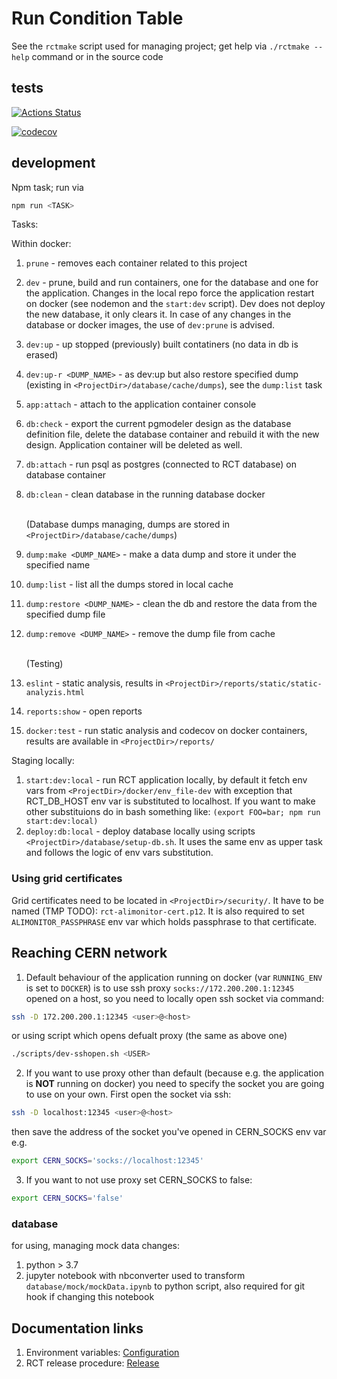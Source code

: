 # Run Condition Table
See the `rctmake` script used for managing project; get help via `./rctmake --help` command or in the source code 

## tests

[![Actions Status](https://github.com/AliceO2Group/RunConditionTable/workflows/Tests/badge.svg)](https://github.com/AliceO2Group/RunConditionTable/actions)

[![codecov](https://codecov.io/gh/AliceO2Group/RunConditionTable/branch/master/graph/badge.svg)](https://codecov.io/gh/AliceO2Group/RunConditionTable)


## development
Npm task; run via 
```bash
npm run <TASK>
```
Tasks:

Within docker:
1. `prune` - removes each container related to this project

2. `dev` - prune, build and run containers, one for the database and one for the application. Changes in the local repo force the application restart on docker (see nodemon and the `start:dev` script).
Dev does not deploy the new database, it only clears it. In case of any changes in the database or docker images, the use of `dev:prune` is advised.
3. `dev:up` - up stopped (previously) built contatiners (no data in db is erased)
4. `dev:up-r <DUMP_NAME>`  - as dev:up but also restore specified dump (existing in `<ProjectDir>/database/cache/dumps`), see the `dump:list` task
5. `app:attach` - attach to the application container console
6. `db:check` - export the current pgmodeler design as the database definition file, delete the database container and rebuild it with the new design. Application container will be deleted as well.
7. `db:attach` - run psql as postgres (connected to RCT database) on database container
8. `db:clean` - clean database in the running database docker

    <br>(Database dumps managing, dumps are stored in `<ProjectDir>/database/cache/dumps`)
9. `dump:make <DUMP_NAME>` - make a data dump and store it under the specified name
10. `dump:list` - list all the dumps stored in local cache
11. `dump:restore <DUMP_NAME>` - clean the db and restore the data from the specified dump file
12. `dump:remove <DUMP_NAME>` - remove the dump file from cache

    <br>(Testing)
13. `eslint` - static analysis, results in `<ProjectDir>/reports/static/static-analyzis.html`
14. `reports:show` - open reports
15. `docker:test` - run static analysis and codecov on docker containers, results are available in `<ProjectDir>/reports/`

Staging locally:
 1. `start:dev:local` - run RCT application locally, by default it fetch env vars from `<ProjectDir>/docker/env_file-dev` with exception that RCT_DB_HOST env var is substituted to localhost. If you want to make other substituions do in bash something like: `(export FOO=bar; npm run start:dev:local)`
 2. `deploy:db:local` - deploy database locally using scripts `<ProjectDir>/database/setup-db.sh`. It uses the same env as upper task and follows the logic of env vars substitution.

### Using grid certificates
Grid certificates need to be located in `<ProjectDir>/security/`. It have to be named (TMP TODO): `rct-alimonitor-cert.p12`. It is also required to set `ALIMONITOR_PASSPHRASE` env var which holds passphrase to that certificate.


## Reaching CERN network
1. Default behaviour of the application running on docker (var `RUNNING_ENV` is set to `DOCKER`) is to use ssh proxy `socks://172.200.200.1:12345` opened on a host, so you need to locally open ssh socket via command:
```bash
ssh -D 172.200.200.1:12345 <user>@<host>
```
or using script which opens defualt proxy (the same as above one)
```bash
./scripts/dev-sshopen.sh <USER>
```

2. If you want to use proxy other than default (because  e.g. the application is <b>NOT</b> running on docker) you need to specify the socket you are going to use on your own. First open the socket via ssh:
```bash
ssh -D localhost:12345 <user>@<host>
```
then save the address of the socket you've opened in CERN_SOCKS env var e.g. 
```bash
export CERN_SOCKS='socks://localhost:12345'
```
3. If you want to not use proxy set CERN_SOCKS to false:
```bash
export CERN_SOCKS='false'
```

### database

for using, managing mock data changes:

1. python > 3.7
2. jupyter notebook with nbconverter used to transform `database/mock/mockData.ipynb` to python script, also required for git hook if changing this notebook

## Documentation links

1. Environment variables: [Configuration](./docs/CONFIGURATION.md)
2. RCT release procedure: [Release](./docs/RELEASE.md)